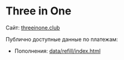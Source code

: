 Three in One
============
Сайт: [threeinone.club](https://www.threeinone.club/)

Публично доступные данные по платежам:
* Пополнения: [data/refill/index.html](data/refill/index.html)
